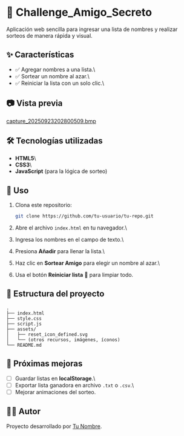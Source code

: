 # 🎲 Challenge_Amigo_Secreto

Aplicación web sencilla para ingresar una lista de nombres y realizar
sorteos de manera rápida y visual.

## ✨ Características

-   ✅ Agregar nombres a una lista.\
-   ✅ Sortear un nombre al azar.\
-   ✅ Reiniciar la lista con un solo clic.\

## 📷 Vista previa

[capture_20250923202800509.bmp](https://github.com/user-attachments/files/22504879/capture_20250923202800509.bmp)

## 🛠️ Tecnologías utilizadas


-   **HTML5**\
-   **CSS3**\
-   **JavaScript** (para la lógica de sorteo)

## 🚀 Uso

1.  Clona este repositorio:

    ``` bash
    git clone https://github.com/tu-usuario/tu-repo.git
    ```

2.  Abre el archivo `index.html` en tu navegador.\

3.  Ingresa los nombres en el campo de texto.\

4.  Presiona **Añadir** para llenar la lista.\

5.  Haz clic en **Sortear Amigo** para elegir un nombre al azar.\

6.  Usa el botón **Reiniciar lista** 🔄 para limpiar todo.

## 📂 Estructura del proyecto

    .
    ├── index.html
    ├── style.css
    ├── script.js
    ├── assets/
    │   ├── reset_icon_defined.svg
    │   └── (otros recursos, imágenes, íconos)
    └── README.md

## 📌 Próximas mejoras

-   [ ] Guardar listas en **localStorage**.\
-   [ ] Exportar lista ganadora en archivo `.txt` o `.csv`.\
-   [ ] Mejorar animaciones del sorteo.

## 👨‍💻 Autor

Proyecto desarrollado por [Tu Nombre](https://github.com/tu-usuario).
